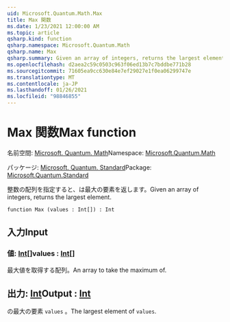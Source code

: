 ```yaml
---
uid: Microsoft.Quantum.Math.Max
title: Max 関数
ms.date: 1/23/2021 12:00:00 AM
ms.topic: article
qsharp.kind: function
qsharp.namespace: Microsoft.Quantum.Math
qsharp.name: Max
qsharp.summary: Given an array of integers, returns the largest element.
ms.openlocfilehash: d2aea2c59c0503c963f06ed13b7c7bddbe771b28
ms.sourcegitcommit: 71605ea9cc630e84e7ef29027e1f0ea06299747e
ms.translationtype: MT
ms.contentlocale: ja-JP
ms.lasthandoff: 01/26/2021
ms.locfileid: "98846855"
---
```

# <a name="max-function"></a><span data-ttu-id="45899-102">Max 関数</span><span class="sxs-lookup"><span data-stu-id="45899-102">Max function</span></span>

<span data-ttu-id="45899-103">名前空間: [Microsoft. Quantum. Math](xref:Microsoft.Quantum.Math)</span><span class="sxs-lookup"><span data-stu-id="45899-103">Namespace: [Microsoft.Quantum.Math](xref:Microsoft.Quantum.Math)</span></span>

<span data-ttu-id="45899-104">パッケージ: [Microsoft. Quantum. Standard](https://nuget.org/packages/Microsoft.Quantum.Standard)</span><span class="sxs-lookup"><span data-stu-id="45899-104">Package: [Microsoft.Quantum.Standard](https://nuget.org/packages/Microsoft.Quantum.Standard)</span></span>


<span data-ttu-id="45899-105">整数の配列を指定すると、は最大の要素を返します。</span><span class="sxs-lookup"><span data-stu-id="45899-105">Given an array of integers, returns the largest element.</span></span>

```qsharp
function Max (values : Int[]) : Int
```


## <a name="input"></a><span data-ttu-id="45899-106">入力</span><span class="sxs-lookup"><span data-stu-id="45899-106">Input</span></span>

### <a name="values--int"></a><span data-ttu-id="45899-107">値: [Int](xref:microsoft.quantum.lang-ref.int)[]</span><span class="sxs-lookup"><span data-stu-id="45899-107">values : [Int](xref:microsoft.quantum.lang-ref.int)[]</span></span>

<span data-ttu-id="45899-108">最大値を取得する配列。</span><span class="sxs-lookup"><span data-stu-id="45899-108">An array to take the maximum of.</span></span>



## <a name="output--int"></a><span data-ttu-id="45899-109">出力: [Int](xref:microsoft.quantum.lang-ref.int)</span><span class="sxs-lookup"><span data-stu-id="45899-109">Output : [Int](xref:microsoft.quantum.lang-ref.int)</span></span>

<span data-ttu-id="45899-110">の最大の要素 `values` 。</span><span class="sxs-lookup"><span data-stu-id="45899-110">The largest element of `values`.</span></span>